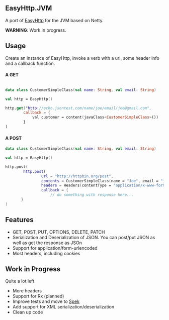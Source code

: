 ## EasyHttp.JVM

A port of [EasyHttp](http://github.com/hhariri/EasyHttp) for the JVM based on Netty.

**WARNING**: Work in progress.

## Usage

Create an instance of EasyHttp, invoke a verb with a url, some header info and a callback function.
#### A GET


```kotlin

data class CustomerSimpleClass(val name: String, val email: String)

val http = EasyHttp()

http.get("http://echo.jsontest.com/name/joe/email/joe@gmail.com",
        callback = {
            val customer = content(javaClass<CustomerSimpleClass>())
        }
)
```

#### A POST

```kotlin
data class CustomerSimpleClass(val name: String, val email: String)

val http = EasyHttp()

http.post(
        http.post(
                url = "http://httpbin.org/post",
                contents = CustomerSimpleClass(name = "Joe", email = "joe@gmail.com"),
                headers = Headers(contentType = "application/x-www-form-urlencoded"),
                callback = {
                    // do something with response here...
       }
)
```

## Features

* GET, POST, PUT, OPTIONS, DELETE, PATCH
* Serialization and Deserialization of JSON. You can post/put JSON as well as get the response as JSOn
* Support for application/form-urlencoded
* Most headers, including cookies


## Work in Progress

Quite a lot left

* More headers
* Support for Rx (planned)
* Improve tests and move to [Spek](http://jetbrains.github.io/spek)
* Add support for XML serialization/deserialization
* Clean up code



